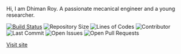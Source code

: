 Hi, I am Dhiman Roy. A passionate mecanical engineer and a young researcher.


[![Build Status](https://github.com/dhimanroy/dhimanroy.github.io/actions/workflows/deploy-site.yaml/badge.svg)](https://github.com/dhimanroy/dhimanroy.github.io/actions/workflows/deploy-site.yaml/badge.svg)
![Repository Size](https://img.shields.io/github/repo-size/dhimanroy/dhimanroy.github.io)
![Lines of Codes](https://img.shields.io/tokei/lines/github/dhimanroy/dhimanroy.github.io)
![Contributor](https://img.shields.io/github/contributors/dhimanroy/dhimanroy.github.io)
![Last Commit](https://img.shields.io/github/last-commit/dhimanroy/dhimanroy.github.io)
![Open Issues](https://img.shields.io/github/issues/dhimanroy/dhimanroy.github.io?color=important)
![Open Pull Requests](https://img.shields.io/github/issues-pr/dhimanroy/dhimanroy.github.io?color=yellowgreen)

[Visit site](https://dhimanroy.github.io)
